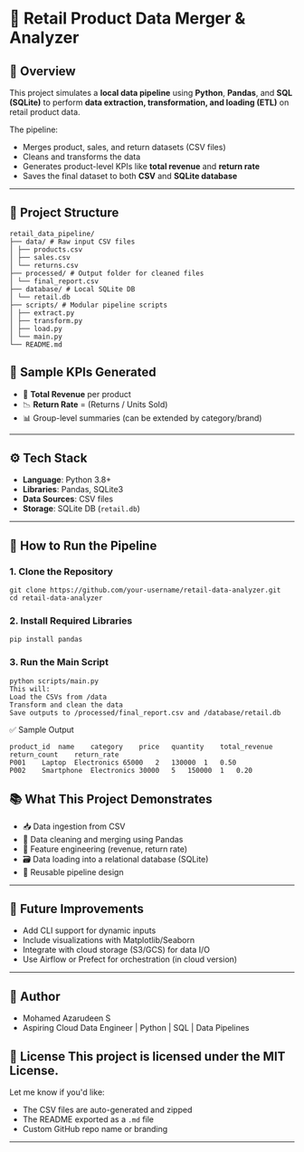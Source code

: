 # 🛒 Retail Product Data Merger & Analyzer

## 📌 Overview
This project simulates a **local data pipeline** using **Python**, **Pandas**, and **SQL (SQLite)** to perform **data extraction, transformation, and loading (ETL)** on retail product data.

The pipeline:
- Merges product, sales, and return datasets (CSV files)
- Cleans and transforms the data
- Generates product-level KPIs like **total revenue** and **return rate**
- Saves the final dataset to both **CSV** and **SQLite database**

---

## 📁 Project Structure
```
retail_data_pipeline/
├── data/ # Raw input CSV files
│ ├── products.csv
│ ├── sales.csv
│ └── returns.csv
├── processed/ # Output folder for cleaned files
│ └── final_report.csv
├── database/ # Local SQLite DB
│ └── retail.db
├── scripts/ # Modular pipeline scripts
│ ├── extract.py
│ ├── transform.py
│ ├── load.py
│ └── main.py
└── README.md
```

## 🧪 Sample KPIs Generated

- 🔢 **Total Revenue** per product
- 📉 **Return Rate** = (Returns / Units Sold)
- 📊 Group-level summaries (can be extended by category/brand)

---

## ⚙️ Tech Stack

- **Language**: Python 3.8+
- **Libraries**: Pandas, SQLite3
- **Data Sources**: CSV files
- **Storage**: SQLite DB (`retail.db`)

---

## 🚀 How to Run the Pipeline

### 1. Clone the Repository

```
git clone https://github.com/your-username/retail-data-analyzer.git
cd retail-data-analyzer
```

### 2. Install Required Libraries
```
pip install pandas
```
### 3. Run the Main Script
```
python scripts/main.py
This will:
Load the CSVs from /data
Transform and clean the data
Save outputs to /processed/final_report.csv and /database/retail.db
```

✅ Sample Output
```
product_id	name	category	price	quantity	total_revenue	return_count	return_rate
P001	Laptop	Electronics	65000	2	130000	1	0.50
P002	Smartphone	Electronics	30000	5	150000	1	0.20
```

📚 What This Project Demonstrates
---
- 📥 Data ingestion from CSV
- 🧹 Data cleaning and merging using Pandas
- 📐 Feature engineering (revenue, return rate)
- 🗃️ Data loading into a relational database (SQLite)
- 🧩 Reusable pipeline design
---

🧠 Future Improvements
---
- Add CLI support for dynamic inputs
- Include visualizations with Matplotlib/Seaborn
- Integrate with cloud storage (S3/GCS) for data I/O
- Use Airflow or Prefect for orchestration (in cloud version)
---

👤 Author
---
- Mohamed Azarudeen S
- Aspiring Cloud Data Engineer | Python | SQL | Data Pipelines

📄 License
This project is licensed under the MIT License.
---
Let me know if you'd like:
- The CSV files are auto-generated and zipped
- The README exported as a `.md` file
- Custom GitHub repo name or branding
---


